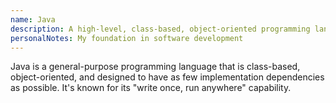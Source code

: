 ```yaml
---
name: Java
description: A high-level, class-based, object-oriented programming language
personalNotes: My foundation in software development
---
```


Java is a general-purpose programming language that is class-based, object-oriented, and designed to have as few implementation dependencies as possible. It's known for its "write once, run anywhere" capability.
